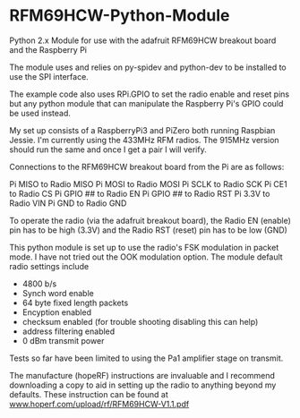 # RFM69HCW-Python-Module
Python 2.x Module for use with the adafruit RFM69HCW breakout board
and the Raspberry Pi

The module uses and relies on py-spidev and python-dev to be installed 
to use the SPI interface. 

The example code also uses RPi.GPIO to set the radio enable and reset 
pins but any python module that can manipulate the Raspberry Pi's 
GPIO could be used instead.

My set up consists of a RaspberryPi3 and PiZero both running Raspbian Jessie.
I'm currently using the 433MHz RFM radios.  The 915MHz version should
run the same and once I get a pair I will verify.

Connections to the RFM69HCW breakout board from the Pi are as follows:

Pi MISO to Radio MISO
Pi MOSI to Radio MOSI
Pi SCLK to Radio SCK
Pi CE1 to Radio CS
Pi GPIO ## to Radio EN
Pi GPIO ## to Radio RST
Pi 3.3V to Radio VIN
Pi GND to Radio GND 

To operate the radio (via the adafruit breakout board), the Radio EN (enable) pin
has to be high (3.3V) and the Radio RST (reset) pin has to be low (GND)

This python module is set up to use the radio's FSK modulation in packet mode.
I have not tried out the OOK modulation option. The module default radio settings include
- 4800 b/s
- Synch word enable
- 64 byte fixed length packets
- Encyption enabled
- checksum enabled (for trouble shooting disabling this can help)
- address filtering enabled
- 0 dBm transmit power

Tests so far have been limited to using the Pa1 amplifier stage on transmit.

The manufacture (hopeRF) instructions are invaluable and I recommend downloading a copy
to aid in setting up the radio to anything beyond my defaults. These instruction
can be found at www.hoperf.com/upload/rf/RFM69HCW-V1.1.pdf  

